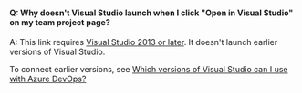 #### Q:	Why doesn't Visual Studio launch when I click "Open in Visual Studio" on my team project page?

A:	This link requires [Visual Studio 2013 or later](https://visualstudio.microsoft.com/). 
It doesn't launch earlier versions of Visual Studio. 

To connect earlier versions, see 
[Which versions of Visual Studio can I use with Azure DevOps?](/azure/devops/organizations/projects/connect-to-projects)